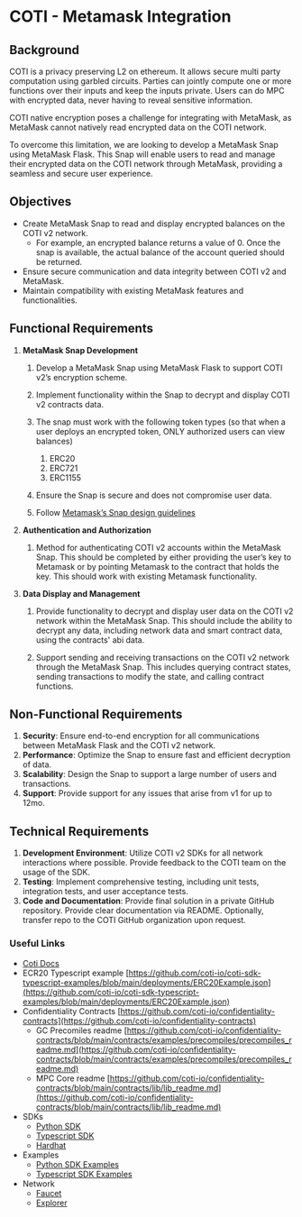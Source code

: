 # COTI - Metamask Integration


## Background

COTI is a privacy preserving L2 on ethereum. It allows secure multi party computation using garbled circuits. Parties can jointly compute one or more functions over their inputs and keep the inputs private. Users can do MPC with encrypted data, never having to reveal sensitive information.

COTI native encryption poses a challenge for integrating with MetaMask, as MetaMask cannot natively read encrypted data on the COTI network.

To overcome this limitation, we are looking to develop a MetaMask Snap using MetaMask Flask. This Snap will enable users to read and manage their encrypted data on the COTI network through MetaMask, providing a seamless and secure user experience.


## Objectives



* Create MetaMask Snap to read and display encrypted balances on the COTI v2 network.
    * For example, an encrypted balance returns a value of 0. Once the snap is available, the actual balance of the account queried should be returned.
* Ensure secure communication and data integrity between COTI v2 and MetaMask.
* Maintain compatibility with existing MetaMask features and functionalities.


## Functional Requirements



1. **MetaMask Snap Development**
    1. Develop a MetaMask Snap using MetaMask Flask to support COTI v2’s encryption scheme.

    2. Implement functionality within the Snap to decrypt and display COTI v2 contracts data.

    3. The snap must work with the following token types (so that when a user deploys an encrypted token, ONLY authorized users can view balances)
        1. ERC20
        2. ERC721
        3. ERC1155
    4. Ensure the Snap is secure and does not compromise user data.

    5. Follow [Metamask’s Snap design guidelines](https://docs.metamask.io/snaps/learn/best-practices/design-guidelines/)

2. **Authentication and Authorization**
    1. Method for authenticating COTI v2 accounts within the MetaMask Snap. This should be completed by either providing the user’s key to Metamask or by pointing Metamask to the contract that holds the key. This should work with existing Metamask functionality.

3. **Data Display and Management**
    1. Provide functionality to decrypt and display user data on the COTI v2 network within the MetaMask Snap. This should include the ability to decrypt any data, including  network  data and smart contract data, using the contracts' abi data.

    2. Support sending and receiving transactions on the COTI v2 network through the MetaMask Snap. This includes querying contract states, sending transactions to modify the state, and calling contract functions.


## Non-Functional Requirements



1. **Security**: Ensure end-to-end encryption for all communications between MetaMask Flask and the COTI v2 network.
2. **Performance**: Optimize the Snap to ensure fast and efficient decryption of data.
3. **Scalability**: Design the Snap to support a large number of users and transactions.
4. **Support**: Provide support for any issues that arise from v1 for up to 12mo.


## Technical Requirements



1. **Development Environment**: Utilize COTI v2 SDKs for all network interactions where possible. Provide feedback to the COTI team on the usage of the SDK.
2. **Testing**: Implement comprehensive testing, including unit tests, integration tests, and user acceptance tests.
3. **Code and Documentation**: Provide final solution in a private GitHub repository. Provide clear documentation via README. Optionally, transfer repo to the COTI GitHub organization upon request.


### Useful Links



* [Coti Docs](https://docs.coti.io)
* ECR20 Typescript example [https://github.com/coti-io/coti-sdk-typescript-examples/blob/main/deployments/ERC20Example.json](https://github.com/coti-io/coti-sdk-typescript-examples/blob/main/deployments/ERC20Example.json) 
* Confidentiality Contracts [https://github.com/coti-io/confidentiality-contracts](https://github.com/coti-io/confidentiality-contracts) 
    * GC Precomiles readme [https://github.com/coti-io/confidentiality-contracts/blob/main/contracts/examples/precompiles/precompiles_readme.md](https://github.com/coti-io/confidentiality-contracts/blob/main/contracts/examples/precompiles/precompiles_readme.md) 
    * MPC Core readme [https://github.com/coti-io/confidentiality-contracts/blob/main/contracts/lib/lib_readme.md](https://github.com/coti-io/confidentiality-contracts/blob/main/contracts/lib/lib_readme.md) 
* SDKs
    * [Python SDK](https://github.com/coti-io/coti-sdk-python)
    * [Typescript SDK](https://github.com/coti-io/coti-sdk-typescript)
    * [Hardhat](https://github.com/coti-io/confidentiality-contracts?tab=readme-ov-file#hardhat-confidential-contracts)
* Examples
    * [Python SDK Examples](https://github.com/coti-io/coti-sdk-python-examples)
    * [Typescript SDK Examples](https://github.com/coti-io/confidentiality-contracts?tab=readme-ov-file#hardhat-confidential-contracts:~:text=Typescript%20SDK%20Examples)
* Network
    * [Faucet](https://faucet.coti.io/)
    * [Explorer](https://explorer-devnet.coti.io/overview)